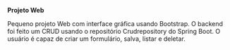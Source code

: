 **Projeto Web**

Pequeno projeto Web com interface gráfica usando Bootstrap. O backend foi feito um CRUD usando o repositório Crudrepository do Spring Boot. O usuário é capaz de criar um formulário, salva, listar e deletar.

